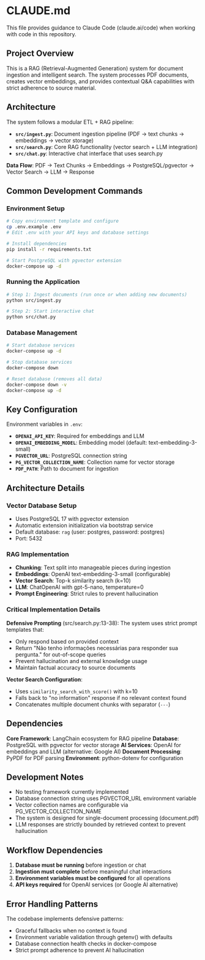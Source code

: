 # CLAUDE.md

This file provides guidance to Claude Code (claude.ai/code) when working with code in this repository.

## Project Overview

This is a RAG (Retrieval-Augmented Generation) system for document ingestion and intelligent search. The system processes PDF documents, creates vector embeddings, and provides contextual Q&A capabilities with strict adherence to source material.

## Architecture

The system follows a modular ETL + RAG pipeline:

- **`src/ingest.py`**: Document ingestion pipeline (PDF → text chunks → embeddings → vector storage)
- **`src/search.py`**: Core RAG functionality (vector search + LLM integration)
- **`src/chat.py`**: Interactive chat interface that uses search.py

**Data Flow**: PDF → Text Chunks → Embeddings → PostgreSQL/pgvector → Vector Search → LLM → Response

## Common Development Commands

### Environment Setup
```bash
# Copy environment template and configure
cp .env.example .env
# Edit .env with your API keys and database settings

# Install dependencies
pip install -r requirements.txt

# Start PostgreSQL with pgvector extension
docker-compose up -d
```

### Running the Application
```bash
# Step 1: Ingest documents (run once or when adding new documents)
python src/ingest.py

# Step 2: Start interactive chat
python src/chat.py
```

### Database Management
```bash
# Start database services
docker-compose up -d

# Stop database services
docker-compose down

# Reset database (removes all data)
docker-compose down -v
docker-compose up -d
```

## Key Configuration

Environment variables in `.env`:
- **`OPENAI_API_KEY`**: Required for embeddings and LLM
- **`OPENAI_EMBEDDING_MODEL`**: Embedding model (default: text-embedding-3-small)
- **`PGVECTOR_URL`**: PostgreSQL connection string
- **`PG_VECTOR_COLLECTION_NAME`**: Collection name for vector storage
- **`PDF_PATH`**: Path to document for ingestion

## Architecture Details

### Vector Database Setup
- Uses PostgreSQL 17 with pgvector extension
- Automatic extension initialization via bootstrap service
- Default database: `rag` (user: postgres, password: postgres)
- Port: 5432

### RAG Implementation
- **Chunking**: Text split into manageable pieces during ingestion
- **Embeddings**: OpenAI text-embedding-3-small (configurable)
- **Vector Search**: Top-k similarity search (k=10)
- **LLM**: ChatOpenAI with gpt-5-nano, temperature=0
- **Prompt Engineering**: Strict rules to prevent hallucination

### Critical Implementation Details

**Defensive Prompting** (src/search.py:13-38):
The system uses strict prompt templates that:
- Only respond based on provided context
- Return "Não tenho informações necessárias para responder sua pergunta." for out-of-scope queries
- Prevent hallucination and external knowledge usage
- Maintain factual accuracy to source documents

**Vector Search Configuration**:
- Uses `similarity_search_with_score()` with k=10
- Falls back to "no information" response if no relevant context found
- Concatenates multiple document chunks with separator (`---`)

## Dependencies

**Core Framework**: LangChain ecosystem for RAG pipeline
**Database**: PostgreSQL with pgvector for vector storage
**AI Services**: OpenAI for embeddings and LLM (alternative: Google AI)
**Document Processing**: PyPDF for PDF parsing
**Environment**: python-dotenv for configuration

## Development Notes

- No testing framework currently implemented
- Database connection string uses PGVECTOR_URL environment variable
- Vector collection names are configurable via PG_VECTOR_COLLECTION_NAME
- The system is designed for single-document processing (document.pdf)
- LLM responses are strictly bounded by retrieved context to prevent hallucination

## Workflow Dependencies

1. **Database must be running** before ingestion or chat
2. **Ingestion must complete** before meaningful chat interactions
3. **Environment variables must be configured** for all operations
4. **API keys required** for OpenAI services (or Google AI alternative)

## Error Handling Patterns

The codebase implements defensive patterns:
- Graceful fallbacks when no context is found
- Environment variable validation through getenv() with defaults
- Database connection health checks in docker-compose
- Strict prompt adherence to prevent AI hallucination